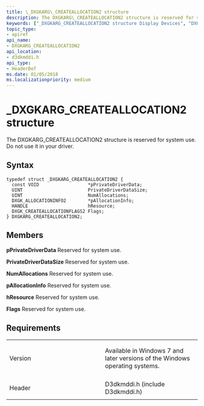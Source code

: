 ```yaml
---
title: \_DXGKARG\_CREATEALLOCATION2 structure
description: The DXGKARG\_CREATEALLOCATION2 structure is reserved for system use. Do not use it in your driver.
keywords: ["_DXGKARG_CREATEALLOCATION2 structure Display Devices", "DXGKARG_CREATEALLOCATION2 structure Display Devices"]
topic_type:
- apiref
api_name:
- DXGKARG_CREATEALLOCATION2
api_location:
- d3dkmddi.h
api_type:
- HeaderDef
ms.date: 01/05/2018
ms.localizationpriority: medium
---
```


# \_DXGKARG\_CREATEALLOCATION2 structure


The DXGKARG\_CREATEALLOCATION2 structure is reserved for system use. Do not use it in your driver.

Syntax
------

```ManagedCPlusPlus
typedef struct _DXGKARG_CREATEALLOCATION2 {
  const VOID                  *pPrivateDriverData;
  UINT                        PrivateDriverDataSize;
  UINT                        NumAllocations;
  DXGK_ALLOCATIONINFO2        *pAllocationInfo;
  HANDLE                      hResource;
  DXGK_CREATEALLOCATIONFLAGS2 Flags;
} DXGKARG_CREATEALLOCATION2;
```

Members
-------

**pPrivateDriverData**
Reserved for system use.

**PrivateDriverDataSize**
Reserved for system use.

**NumAllocations**
Reserved for system use.

**pAllocationInfo**
Reserved for system use.

**hResource**
Reserved for system use.

**Flags**
Reserved for system use.

Requirements
------------

<table>
<colgroup>
<col width="50%" />
<col width="50%" />
</colgroup>
<tbody>
<tr class="odd">
<td align="left"><p>Version</p></td>
<td align="left"><p>Available in Windows 7 and later versions of the Windows operating systems.</p></td>
</tr>
<tr class="even">
<td align="left"><p>Header</p></td>
<td align="left">D3dkmddi.h (include D3dkmddi.h)</td>
</tr>
</tbody>
</table>

 

 






